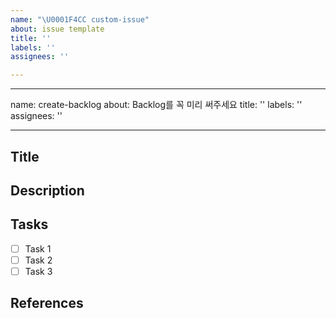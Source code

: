 ```yaml
---
name: "\U0001F4CC custom-issue"
about: issue template
title: ''
labels: ''
assignees: ''

---
```


---
name: create-backlog
about: Backlog를 꼭 미리 써주세요
title: ''
labels: ''
assignees: ''

---

## Title

<!--
제목
-->

## Description

<!--
자신이 할 일에 대한 설명.
-->

## Tasks

- [ ] Task 1
- [ ] Task 2
- [ ] Task 3

## References

<!--
-[link text](link address)
-->
